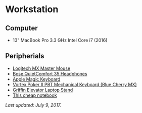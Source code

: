 # Workstation

## Computer

- 13" MacBook Pro 3.3 GHz Intel Core i7 (2016)

## Peripherials

- [Logitech MX Master Mouse](https://www.amazon.com/Logitech-Master-Wireless-Mouse-Computer/dp/B00TZR3WRM)
- [Bose QuietComfort 35 Headphones](https://www.amazon.com/Bose-QuietComfort-Bluetooth-Cancelling-Headphones/dp/B01H6LZ5O6)
- [Apple Magic Keyboard](https://www.apple.com/shop/product/MLA22LL/A/magic-keyboard-us-english)
- [Vortex Poker II PBT Mechanical Keyboard (Blue Cherry MX)](https://www.massdrop.com/buy/new-poker-ii-mechanical-keyboard)
- [Griffin Elevator Laptop Stand](https://www.amazon.com/Griffin-Technology-Elevator-Laptop-GC16034/dp/B0044RUSZM)
- [This cheap notebook](https://www.amazon.es/Idena-209281-Cuaderno-marcador-cuadriculado/dp/B00G44WQLW)

*Last updated: July 9, 2017.*
